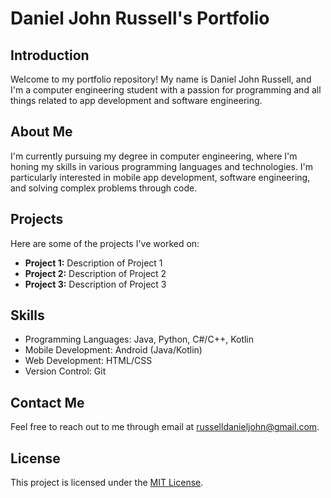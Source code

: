 # Daniel John Russell's Portfolio

## Introduction
Welcome to my portfolio repository! My name is Daniel John Russell, and I'm a computer engineering student with a passion for programming and all things related to app development and software engineering.

## About Me
I'm currently pursuing my degree in computer engineering, where I'm honing my skills in various programming languages and technologies. I'm particularly interested in mobile app development, software engineering, and solving complex problems through code.

## Projects
Here are some of the projects I've worked on:
- **Project 1:** Description of Project 1
- **Project 2:** Description of Project 2
- **Project 3:** Description of Project 3

## Skills
- Programming Languages: Java, Python, C#/C++, Kotlin
- Mobile Development: Android (Java/Kotlin)
- Web Development: HTML/CSS
- Version Control: Git

## Contact Me
Feel free to reach out to me through email at russelldanieljohn@gmail.com.

## License
This project is licensed under the [MIT License](LICENSE).

